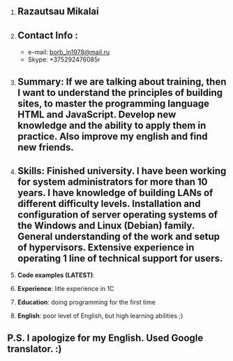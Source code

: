1. ## Razautsau Mikalai                                             
2. ## Contact Info :
    * e-mail: borb_in1978@mail.ru
    * Skype: +375292476085r 

3. ## **Summary**: If we are talking about training, then I want to understand the principles of building sites, to master the programming language HTML and JavaScript. Develop new knowledge and the ability to apply them in practice. Also improve my english and find new friends.

4. ## **Skills**: Finished university. I have been working for system administrators for more than 10 years. I have knowledge of building LANs of different difficulty levels. Installation and configuration of server operating systems of the Windows and Linux (Debian) family. General understanding of the work and setup of hypervisors. Extensive experience in operating 1 line of technical support for users. 
5. **Code examples (LATEST)**:

6. **Experience**: litle experience in 1C

7. **Education**: doing programming for the first time

8. **English**: poor level of English, but high learning abilities ;)

## P.S. I apologize for my English. Used Google translator. :)
